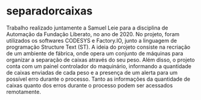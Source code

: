 # separadorcaixas

Trabalho realizado juntamente a Samuel Leie para a disciplina de Automação da Fundação Liberato, no ano de 2020. No projeto, foram utilizados os softwares CODESYS e Factory.IO, junto a linguagem de programação Structure Text (ST). A ideia do projeto consiste na recriação de um ambiente de fábrica, onde opera um conjunto de máquinas para organizar a separação de caixas através do seu peso. Além disso, o projeto conta com um painel controlador do maquinário, informando a quantidade de caixas enviadas de cada peso e a presença de um alerta para um possível erro durante o processo. Tanto as informações da quantidade de caixas quanto dos erros durante o processo podem ser acessados remotamente.
